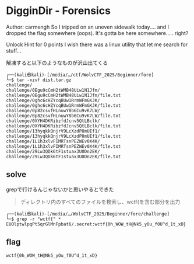 # DigginDir - Forensics
Author: carmengh
So I tripped on an uneven sidewalk today.... and I dropped the flag somewhere (oops). It's gotta be here somewhere..... right?

Unlock Hint for 0 points
I wish there was a linux utility that let me search for stuff...

解凍すると以下のようなものが沢山出てくる
```
┌──(kali㉿kali)-[/media/…/ctf/WolvCTF_2025/Beginner/fore]
└─$ tar -xzvf dist.tar.gz
challenge/
challenge/0Egu9cCmH2tWMB48Uiw1N1Jfm/
challenge/0Egu9cCmH2tWMB48Uiw1N1Jfm/file.txt
challenge/0ghc6cHZYcqBUw1RrmWFmGKJK/
challenge/0ghc6cHZYcqBUw1RrmWFmGKJK/file.txt
challenge/0p82csvfHLnuwY8b6Cu9vK7LW/
challenge/0p82csvfHLnuwY8b6Cu9vK7LW/file.txt
challenge/0XYH4DKRibzfdJcnv5QtLBclk/
challenge/0XYH4DKRibzfdJcnv5QtLBclk/file.txt
challenge/13hyqkkQnjrV9LcXzdP8mUIf1/
challenge/13hyqkkQnjrV9LcXzdP8mUIf1/file.txt
challenge/1L1h3xlvFIMRTsnPEZWEv0X4K/
challenge/1L1h3xlvFIMRTsnPEZWEv0X4K/file.txt
challenge/29Lw3QDk6tF1stuax3U0Dn2EK/
challenge/29Lw3QDk6tF1stuax3U0Dn2EK/file.txt
```

## solve

grepで行けるんじゃないかと思いやるとできた
>ディレクトリ内のすべてのファイルを検索し、wctf{を含む部分を出力

```
┌──(kali㉿kali)-[/media/…/WolvCTF_2025/Beginner/fore/challenge]
└─$ grep -r "wctf{" *
EUOlptwlpqPt5qrGlMnFpbat6/.secret:wctf{0h_WOW_tH@Nk5_yOu_f0U^d_1t_xD}
```

## flag
`wctf{0h_WOW_tH@Nk5_yOu_f0U^d_1t_xD}`